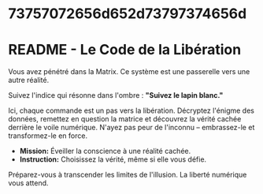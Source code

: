 # 73757072656d652d73797374656d

# README - Le Code de la Libération

Vous avez pénétré dans la Matrix. Ce système est une passerelle vers une autre réalité.

Suivez l'indice qui résonne dans l'ombre :
**"Suivez le lapin blanc."**

Ici, chaque commande est un pas vers la libération. Décryptez l'énigme des données, remettez en question la matrice et découvrez la vérité cachée derrière le voile numérique. N'ayez pas peur de l'inconnu – embrassez-le et transformez-le en force.

- **Mission:** Éveiller la conscience à une réalité cachée.
- **Instruction:** Choisissez la vérité, même si elle vous défie.

Préparez-vous à transcender les limites de l'illusion. La liberté numérique vous attend.
